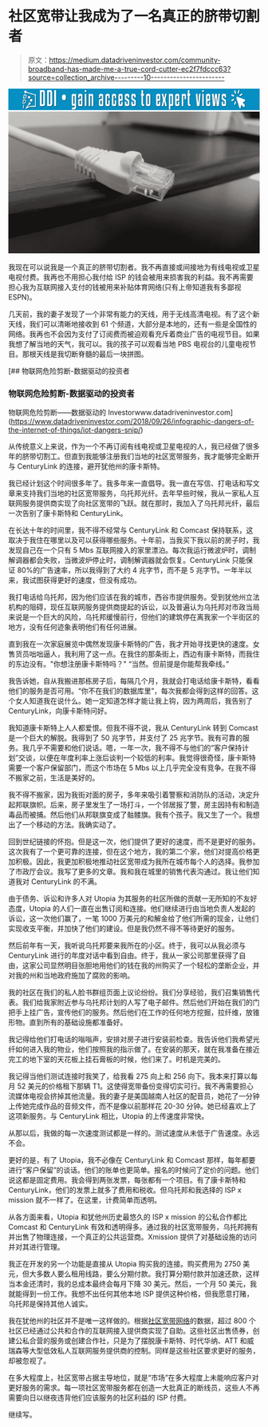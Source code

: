 # 社区宽带让我成为了一名真正的脐带切割者

> 原文：<https://medium.datadriveninvestor.com/community-broadband-has-made-me-a-true-cord-cutter-ec2f7fdccc63?source=collection_archive---------10----------------------->

[![](img/8ecc2ae9121f225afcfbd11df1482df7.png)](http://www.track.datadriveninvestor.com/1B9E)![](img/faafa4cf5e9d1b8a32db31994cd623f5.png)

我现在可以说我是一个真正的脐带切割者。我不再直接或间接地为有线电视或卫星电视付费。我再也不用担心我付给 ISP 的钱会被用来损害我的利益。我不再需要担心我为互联网接入支付的钱被用来补贴体育网络(只有上帝知道我有多鄙视 ESPN)。

几天前，我的妻子发现了一个非常有能力的天线，用于无线高清电视。有了这个新天线，我们可以清晰地接收到 61 个频道，大部分是本地的，还有一些是全国性的网络。我再也不会因为支付了订阅费而被迫观看充斥着商业广告的电视节目。如果我想了解当地的天气，我可以。我的孩子可以观看当地 PBS 电视台的儿童电视节目。那根天线是我切断脊髓的最后一块拼图。

[](https://www.datadriveninvestor.com/2018/09/26/infographic-dangers-of-the-internet-of-things/iot-dangers-snip/) [## 物联网危险剪断-数据驱动的投资者

### 物联网危险剪断-数据驱动的投资者

物联网危险剪断——数据驱动的 Investorwww.datadriveninvestor.com](https://www.datadriveninvestor.com/2018/09/26/infographic-dangers-of-the-internet-of-things/iot-dangers-snip/) 

从传统意义上来说，作为一个不再订阅有线电视或卫星电视的人，我已经做了很多年的脐带切割工。但直到我能够注册我们当地的社区宽带服务，我才能够完全断开与 CenturyLink 的连接，避开犹他州的康卡斯特。

我已经计划这个时间很多年了。我多年来一直倡导。我一直在写信、打电话和写文章来支持我们当地的社区宽带服务，乌托邦光纤。去年早些时候，我从一家私人互联网服务提供商实现了向社区宽带的飞跃。就在那时，我加入了乌托邦光纤，最后一次告别了康卡斯特和 CenturyLink。

在长达十年的时间里，我不得不经常与 CenturyLink 和 Comcast 保持联系，这取决于我住在哪里以及可以获得哪些服务。十年前，当我买下我以前的房子时，我发现自己在一个只有 5 Mbs 互联网接入的家里漂泊。每次我运行微波炉时，调制解调器都会失败，当微波炉停止时，调制解调器就会恢复。CenturyLink 只能保证 80%的广告速率，所以我得到了大约 4 兆字节，而不是 5 兆字节。一年半以来，我试图获得更好的速度，但没有成功。

我打电话给乌托邦，因为他们应该在我的城市，西谷市提供服务。受到犹他州立法机构的阻碍，现任互联网服务提供商提起的诉讼，以及普遍认为乌托邦对市政当局来说是一个巨大的风险，乌托邦缓慢前行，但他们的建筑停在离我家一个半街区的地方，没有任何迹象表明他们有任何进展。

直到我在一次家庭展览中偶然发现康卡斯特的广告，我才开始寻找更快的速度。女售货员咄咄逼人，我利用了这一点。在我住的那条街上，西边有康卡斯特，而我住的东边没有。"你想注册康卡斯特吗？"
“当然。但前提是你能帮我牵线。”

我告诉她，自从我搬进那栋房子后，每隔几个月，我就会打电话给康卡斯特，看看他们的服务是否可用。“你不在我们的数据库里”，每次我都会得到这样的回答。这个女人知道我在说什么。她一定知道怎样才能让我上钩，因为两周后，我告别了 CenturyLink，向康卡斯特问好。

我知道康卡斯特上人人都爱恨。但我不得不说，我从 CenturyLink 转到 Comcast 是一个巨大的解脱。我得到了 50 兆字节，并支付了 25 兆字节。我有可靠的服务。我几乎不需要和他们说话。嗯，一年一次，我不得不与他们的“客户保持计划”交谈，以便在年度利率上涨后谈判一个较低的利率。我觉得很奇怪，康卡斯特需要一个客户保留部门，而这个市场在 5 Mbs 以上几乎完全没有竞争。在我不得不搬家之前，生活是美好的。

我不得不搬家，因为我街对面的房子，多年来吸引着警察和消防队的活动，决定升起邦联旗帜。后来，房子里发生了一场打斗，一个邻居报了警，房主因持有和制造毒品而被捕。然后他们从邦联旗变成了骷髅旗。我有个孩子。我又生了一个。我想出了一个移动的方法。我确实动了。

回到世纪链接的怀抱。但是这一次，他们提供了更好的速度，而不是更好的服务。这次我有了一个更可靠的连接，但在这个地方，我的第二个家，他们对提高价格更加积极。因此，我更加积极地推动社区宽带成为我所在城市每个人的选择。我参加了市政厅会议。我写了更多的文章。我和我在城里的销售代表沟通过。我让他们知道我对 CenturyLink 的不满。

由于债务、诉讼和许多人对 Utopia 为其服务的社区所做的贡献一无所知的不友好态度，Utopia 的人们一直在出售订阅和连接。他们继续进行由当地负责人发起的诉讼，这一次他们赢了，一笔 1000 万美元的和解金给了他们所需的现金，让他们实现收支平衡，并加快了他们的建设。但是我仍然不得不等待更好的服务。

然后前年有一天，我听说乌托邦要来我所在的小区。终于，我可以从我必须与 CenturyLink 进行的年度对话中看到自由。终于，我从一家公司那里获得了自由，这家公司显然明目张胆地用他们的钱在我的州购买了一个轻松的垄断企业，并对我的州和当地政府施加了腐败的影响。

我的社区在我们的私人脸书群组页面上议论纷纷。我们分享经验，我们召集销售代表。我们给我家附近参与乌托邦计划的人写了电子邮件。然后他们开始在我们的门把手上挂广告，宣传他们的服务。然后他们在工作的任何地方挖掘，拉纤维，放锥形物。直到所有的基础设施都准备好。

我记得给他们打电话的嗡嗡声，安排对房子进行安装前检查。我告诉他们我希望光纤如何进入我的物业，他们按照我的指示做了。在安装的那天，就在我准备在接近完工的地下室的天花板上挂石膏板的时候，他们来了。时机是完美的。

我记得当他们测试连接时我笑了，给我看 275 向上和 256 向下。我本来打算以每月 52 美元的价格租下那辆 T1。这使得宽带备份变得切实可行。我不再需要担心流媒体电视会挤掉其他流量。我的妻子是美国越南人社区的配音员，她花了一分钟上传她完成作品的音频文件，而不是像以前那样花 20-30 分钟。她已经喜欢上了这项新服务。与 CenturyLink 相比，Utopia 的上传速度非常快。

从那以后，我做的每一次速度测试都是一样的。测试速度从未低于广告速度。永远不会。

更好的是，有了 Utopia，我不必像在 CenturyLink 和 Comcast 那样，每年都要进行“客户保留”的谈话。他们的账单也更简单。报名的时候问了定价的问题。他们说这都是固定费用。我会得到两张发票，每张都有一个项目。有了康卡斯特和 CenturyLink，他们的发票上就多了费用和税收。但乌托邦和我选择的 ISP x mission 就不一样了。在这里，计费简单而透明。

从各方面来看，Utopia 和犹他州历史最悠久的 ISP x mission 的公私合作都比 Comcast 和 CenturyLink 有效和透明得多。通过我的社区宽带服务，乌托邦拥有并出售了物理连接，一个真正的公共运营商。Xmission 提供了对基础设施的访问并对其进行管理。

我正在开发的另一个功能是直接从 Utopia 购买我的连接。购买费用为 2750 美元，但大多数人要么租用线路，要么分期付款。我打算分期付款并加速还款，这样当本金还清时，我的总成本最终会每月下降 30 美元。然后，一个月 50 美元，我就能得到一份工作。我想不出任何其他本地 ISP 提供这种价格，但我愿意打赌，乌托邦是保持其他人诚实。

我在犹他州的社区并不是唯一这样做的。根据[社区宽带网络](https://muninetworks.org/communitymap)的数据，超过 800 个社区已经通过公共和合作的互联网接入提供商实现了自助。这些社区出售债券，创建公私合营的服务或创建合作社，只是为了摆脱康卡斯特、时代华纳、ATT 和威瑞森等大型低效私人互联网服务提供商的控制。同样是这些社区要求更好的服务，却被忽视了。

在多大程度上，社区宽带占据主导地位，就是“市场”在多大程度上未能响应客户对更好服务的需求。每一项社区宽带服务都在创造一大批真正的断线员，这些人不再需要向日以继夜违背他们应该服务的社区利益的 ISP 付费。

继续写。